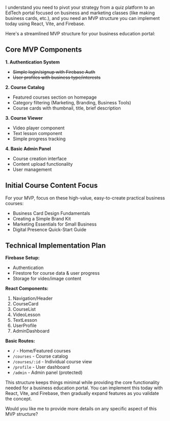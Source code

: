 I understand you need to pivot your strategy from a quiz platform to an EdTech portal focused on business and marketing classes (like making business cards, etc.), and you need an MVP structure you can implement today using React, Vite, and Firebase.

Here's a streamlined MVP structure for your business education portal:

## Core MVP Components

**1. Authentication System**

- ~~Simple login/signup with Firebase Auth~~
- ~~User profiles with business type/interests~~

**2. Course Catalog**

- Featured courses section on homepage
- Category filtering (Marketing, Branding, Business Tools)
- Course cards with thumbnail, title, brief description

**3. Course Viewer**

- Video player component
- Text lesson component
- Simple progress tracking

**4. Basic Admin Panel**

- Course creation interface
- Content upload functionality
- User management

## Initial Course Content Focus

For your MVP, focus on these high-value, easy-to-create practical business courses:

- Business Card Design Fundamentals
- Creating a Simple Brand Kit
- Marketing Essentials for Small Business
- Digital Presence Quick-Start Guide

## Technical Implementation Plan

**Firebase Setup:**

- Authentication
- Firestore for course data & user progress
- Storage for video/image content

**React Components:**

1. Navigation/Header
2. CourseCard
3. CourseList
4. VideoLesson
5. TextLesson
6. UserProfile
7. AdminDashboard

**Basic Routes:**

- `/` - Home/Featured courses
- `/courses` - Course catalog
- `/courses/:id` - Individual course view
- `/profile` - User dashboard
- `/admin` - Admin panel (protected)

This structure keeps things minimal while providing the core functionality needed for a business education portal. You can implement this today with React, Vite, and Firebase, then gradually expand features as you validate the concept.

Would you like me to provide more details on any specific aspect of this MVP structure?